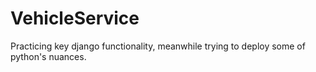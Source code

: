 # VehicleService
Practicing key django functionality, meanwhile trying to deploy some of python's nuances. 
